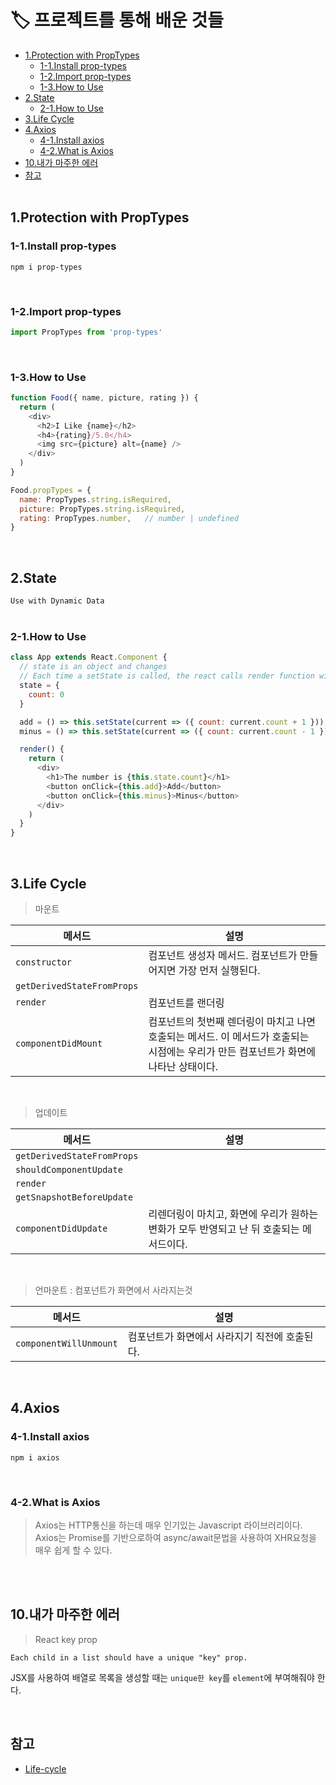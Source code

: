 # 🏷 프로젝트를 통해 배운 것들
  * [1.Protection with PropTypes](#1protection-with-proptypes)
    + [1-1.Install prop-types](#1-1install-prop-types)
    + [1-2.Import prop-types](#1-2import-prop-types)
    + [1-3.How to Use](#1-3how-to-use)
  * [2.State](#2state)
    + [2-1.How to Use](#2-1how-to-use)
  * [3.Life Cycle](#3life-cycle)
  * [4.Axios](#4axios)
    + [4-1.Install axios](#4-1install-axios)
    + [4-2.What is Axios](#4-2what-is-axios)
  * [10.내가 마주한 에러](#10내가-마주한-에러)
  * [참고](#참고)
<br/><br/>

## 1.Protection with PropTypes
### 1-1.Install prop-types
```
npm i prop-types
```
<br/>

### 1-2.Import prop-types
```javascript
import PropTypes from 'prop-types'
```
<br/>

### 1-3.How to Use
```javascript
function Food({ name, picture, rating }) {
  return (
    <div>
      <h2>I Like {name}</h2>
      <h4>{rating}/5.0</h4>
      <img src={picture} alt={name} />
    </div>
  )
}

Food.propTypes = {
  name: PropTypes.string.isRequired,
  picture: PropTypes.string.isRequired,
  rating: PropTypes.number,   // number | undefined
}
```
<br/>

## 2.State
`Use with Dynamic Data`  
<br/>

### 2-1.How to Use
```javascript
class App extends React.Component {
  // state is an object and changes
  // Each time a setState is called, the react calls render function with a new state
  state = {
    count: 0
  }

  add = () => this.setState(current => ({ count: current.count + 1 }))
  minus = () => this.setState(current => ({ count: current.count - 1 }))

  render() {
    return (
      <div>
        <h1>The number is {this.state.count}</h1>
        <button onClick={this.add}>Add</button>
        <button onClick={this.minus}>Minus</button>
      </div>
    )
  }
}
```
<br/>

## 3.Life Cycle
> 마운트

메서드 | 설명
|---|---|
`constructor`               | 컴포넌트 생성자 메서드. 컴포넌트가 만들어지면 가장 먼저 실행된다.
`getDerivedStateFromProps`  |
`render`                    | 컴포넌트를 랜더링
`componentDidMount`         | 컴포넌트의 첫번째 렌더링이 마치고 나면 호출되는 메서드. 이 메서드가 호출되는 시점에는 우리가 만든 컴포넌트가 화면에 나타난 상태이다.

<br/>

> 업데이트

메서드 | 설명
|---|---|
`getDerivedStateFromProps`  |
`shouldComponentUpdate`     |
`render`                    |
`getSnapshotBeforeUpdate`   |
`componentDidUpdate`        | 리렌더링이 마치고, 화면에 우리가 원하는 변화가 모두 반영되고 난 뒤 호출되는 메서드이다.

<br/>

> 언마운트 : 컴포넌트가 화면에서 사라지는것

메서드 | 설명
|---|---|
`componentWillUnmount`      | 컴포넌트가 화면에서 사라지기 직전에 호출된다.

<br/>

## 4.Axios
### 4-1.Install axios
```
npm i axios
```
<br/>

### 4-2.What is Axios
> Axios는 HTTP통신을 하는데 매우 인기있는 Javascript 라이브러리이다.  Axios는 Promise를 기반으로하여 async/await문법을 사용하여 XHR요청을 매우 쉽게 할 수 있다.

<br/><br/>


## 10.내가 마주한 에러
> React key prop
```console
Each child in a list should have a unique "key" prop.
```
JSX를 사용하여 배열로 목록을 생성할 때는 `unique한 key`를 `element`에 부여해줘야 한다.

<br/>

## 참고
* [Life-cycle](https://react.vlpt.us/basic/25-lifecycle.html)
